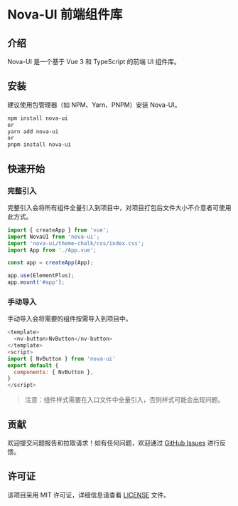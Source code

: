 # Nova-UI 前端组件库

## 介绍

Nova-UI 是一个基于 Vue 3 和 TypeScript 的前端 UI 组件库。

## 安装

建议使用包管理器（如 NPM、Yarn、PNPM）安装 Nova-UI。

```bash
npm install nova-ui
or
yarn add nova-ui
or
pnpm install nova-ui
```

## 快速开始

### 完整引入

完整引入会将所有组件全量引入到项目中，对项目打包后文件大小不介意者可使用此方式。

```js
import { createApp } from 'vue';
import NovaUI from 'nova-ui';
import 'nova-ui/theme-chalk/css/index.css';
import App from './App.vue';

const app = createApp(App);

app.use(ElementPlus);
app.mount('#app');
```

### 手动导入

手动导入会将需要的组件按需导入到项目中。

```js
<template>
  <nv-button>NvButton</nv-button>
</template>
<script>
import { NvButton } from 'nova-ui'
export default {
  components: { NvButton },
}
</script>
```

> 注意：组件样式需要在入口文件中全量引入，否则样式可能会出现问题。

## 贡献

欢迎提交问题报告和拉取请求！如有任何问题，欢迎通过 [GitHub Issues](https://github.com/Targzp/Nova-UI/issues) 进行反馈。

## 许可证

该项目采用 MIT 许可证，详细信息请查看 [LICENSE](https://github.com/Targzp/Nova-UI/blob/master/LICENSE) 文件。
